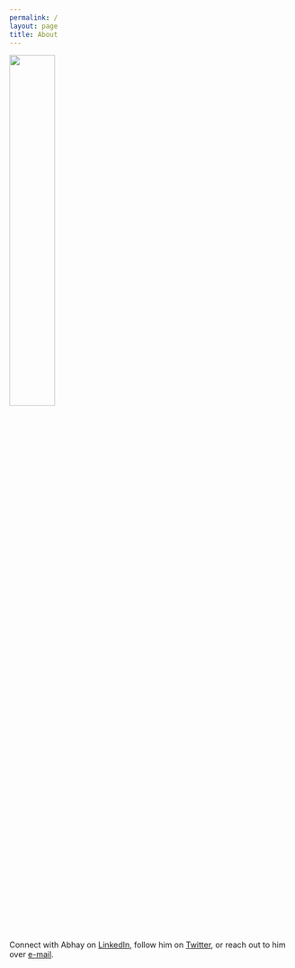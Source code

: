 ```yaml
---
permalink: /
layout: page
title: About
---
```


<img src="{% link /assets/imgs/avatar.png %}" width="40%">

Connect with Abhay on [LinkedIn](https://www.linkedin.com/in/abhayvenkatesh/), follow him on [Twitter](https://twitter.com/AbhayVenkatesh1), or reach out to him over [e-mail](mailto:abhay.venkatesh@gmail.com).
